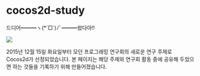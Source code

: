 # cocos2d-study

드디어━━━ヽ(*´□`)ﾉﾞ━━━왔다아!!

![](http://4.bp.blogspot.com/-qZ4_kbfmGs4/UoPY6cTdWYI/AAAAAAAAWUk/QtHaFOGGCX0/s1600/cocos2d-html5.png)

2015년 12월 15일 화요일부터 모던 프로그래밍 연구회의 새로운 연구 주제로 Cocos2d가 선정되었습니다. 본 페이지는 해당 주제와 연구회 활동 중에 공유해 두었으면 하는 것들을 기록하기 위해 만들어졌습니다.
